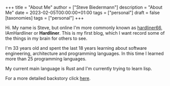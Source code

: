 +++
title = "About Me"
author = ["Steve Biedermann"]
description = "About Me"
date = 2023-02-05T00:00:00+01:00
tags = ["personal"]
draft = false
[taxonomies]
  tags = ["personal"]
+++

Hi. My name is Steve, but online I'm more commonly known as [hardliner66](https://github.com/hardliner66), IAmHardliner or **Hardliner**. This is my first blog,
which I want record some of the things in my brain for others to see.

I'm 33 years old and spent the last 18 years learning about software engineering, architecture and programming languages. In this time I learned more than
25 programming languages.

My current main language is Rust and I'm currently trying to learn lisp.

For a more detailed backstory click [here](../about-detailed).